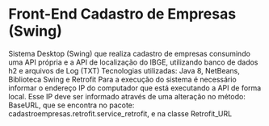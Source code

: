 # Front-End Cadastro de Empresas (Swing)

Sistema Desktop (Swing) que realiza cadastro de empresas consumindo uma API própria e a API de localização do IBGE, utilizando banco de dados h2 e arquivos de Log (TXT)
Tecnologias utilizadas: Java 8, NetBeans, Biblioteca Swing e Retrofit
Para a execução do sistema é necessário informar o endereço IP do computador que está executando a API de forma local. Esse IP deve ser informado através de uma alteração no método: BaseURL, que se encontra no pacote: cadastroempresas.retrofit.service_retrofit, e na classe Retrofit_URL
